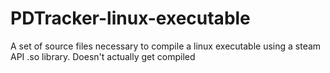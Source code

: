 # PDTracker-linux-executable
A set of source files necessary to compile a linux executable using a steam API .so library. Doesn't actually get compiled
